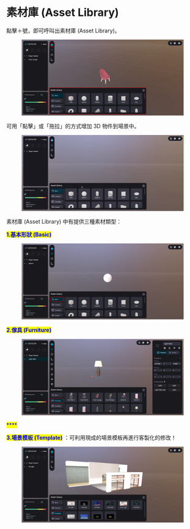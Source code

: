 # 素材庫 (Asset Library)

點擊＋號，即可呼叫出素材庫 (Asset Library)。

<figure><img src="../../../.gitbook/assets/Frame 103.png" alt=""><figcaption></figcaption></figure>



可用「點擊」或「拖拉」的方式增加 3D 物件到場景中。

<figure><img src="../../../.gitbook/assets/拖拉點擊.gif" alt=""><figcaption></figcaption></figure>



素材庫 (Asset Library) 中有提供三種素材類型：

<mark style="color:blue;">**1.基本形狀 (Basic)**</mark>

<figure><img src="../../../.gitbook/assets/Frame 104.png" alt=""><figcaption></figcaption></figure>

<mark style="color:blue;">**2.傢具 (Furniture)**</mark>

<figure><img src="../../../.gitbook/assets/Frame 105 (1).png" alt=""><figcaption></figcaption></figure>

<mark style="color:blue;">****</mark>

<mark style="color:blue;">**3.場景模板 (Template)**</mark> ：可利用現成的場景模板再進行客製化的修改！

<figure><img src="../../../.gitbook/assets/Frame 107 (1).png" alt=""><figcaption></figcaption></figure>
